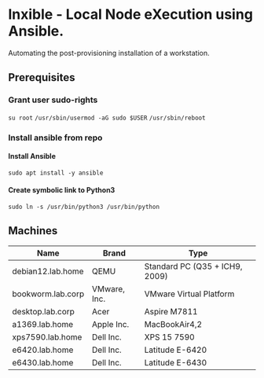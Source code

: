 # lnxible - Local Node eXecution using Ansible.

Automating the post-provisioning installation of a workstation.

## Prerequisites

### Grant user sudo-rights

`su root`
`/usr/sbin/usermod -aG sudo $USER`
`/usr/sbin/reboot`

### Install ansible from repo

#### Install Ansible
`sudo apt install -y ansible`
#### Create symbolic link to Python3 
`sudo ln -s /usr/bin/python3 /usr/bin/python`

## Machines

| Name | Brand | Type |
| --- | --- | --- |
| debian12.lab.home | QEMU | Standard PC (Q35 + ICH9, 2009) |
| bookworm.lab.corp | VMware, Inc.| VMware Virtual Platform |
| desktop.lab.corp | Acer | Aspire M7811 |
| a1369.lab.home | Apple Inc. | MacBookAir4,2 |
| xps7590.lab.home | Dell Inc. | XPS 15 7590 |
| e6420.lab.home | Dell Inc. | Latitude E-6420 |
| e6430.lab.home | Dell Inc. | Latitude E-6430 |
